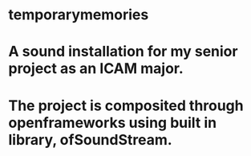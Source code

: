 # temporarymemories
# A sound installation for my senior project as an ICAM major.
# The project is composited through openframeworks using built in library, ofSoundStream.
